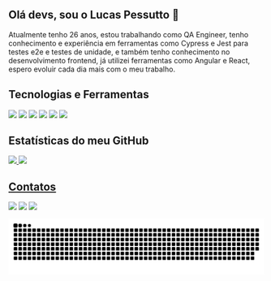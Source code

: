 ## Olá devs, sou o Lucas Pessutto 👋

<p>Atualmente tenho 26 anos, estou trabalhando como QA Engineer, tenho conhecimento e experiência em ferramentas como Cypress e Jest para testes e2e e testes de unidade, e também tenho conhecimento no desenvolvimento frontend, já utilizei ferramentas como Angular e React, espero evoluir cada dia mais com o meu trabalho.</p>

## Tecnologias e Ferramentas

<p>
  <img width="50px" src="https://cdn.jsdelivr.net/gh/devicons/devicon/icons/angularjs/angularjs-original.svg" />
  <img width="50px" src="https://cdn.jsdelivr.net/gh/devicons/devicon/icons/typescript/typescript-original.svg" />
  <img width="50px" src="https://user-images.githubusercontent.com/2730609/49487139-07392080-f7f6-11e8-96b1-e19e8be696c4.png" />
  <img width="50px" src="https://cdn.jsdelivr.net/gh/devicons/devicon/icons/jasmine/jasmine-plain.svg" />
  <img width="50px" src="https://cdn.jsdelivr.net/gh/devicons/devicon/icons/git/git-original.svg" />
  <img width="50px" src="https://cdn.jsdelivr.net/gh/devicons/devicon/icons/github/github-original.svg" />  
</p>

## Estatísticas do meu GitHub
<div>
  <a href="https://github.com/LucasPessutto">
  <img height="180em" src="https://github-readme-stats.vercel.app/api/top-langs/?username=LucasPessutto&layout=compact&langs_count=7&theme=dracula"/>
  <img height="180em" src="https://github-readme-stats.vercel.app/api?username=LucasPessutto&show_icons=true&theme=dracula&include_all_commits=true&count_private=true"/>
</div>
  
## Contatos
<div>
<a href="https://instagram.com/lucas.pessutto" target="_blank"><img src="https://img.shields.io/badge/-Instagram-%23E4405F?style=for-the-badge&logo=instagram&logoColor=white" target="_blank"></a>
<a href = "mailto:lucas.pessutto1@gmail.com"><img src="https://img.shields.io/badge/Gmail-D14836?style=for-the-badge&logo=gmail&logoColor=white" target="_blank"></a>
<a href="https://www.linkedin.com/in/lucas-henrique-pessutto-5b3b80185/" target="_blank"><img src="https://img.shields.io/badge/-LinkedIn-%230077B5?style=for-the-badge&logo=linkedin&logoColor=white" target="_blank"></a>   
</div>

  ![Snake animation](https://github.com/LucasPessutto/LucasPessutto/blob/output/github-contribution-grid-snake.svg)
